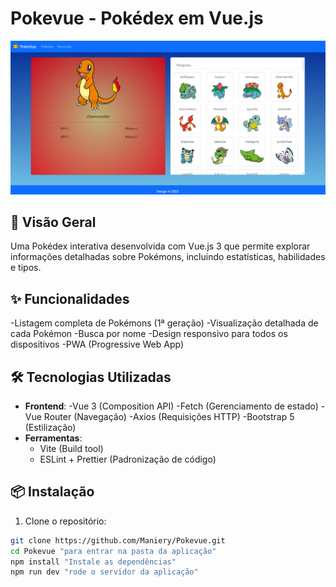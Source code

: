 ﻿# Pokevue - Pokédex em Vue.js

![Preview da Aplicação](public/screenshots/preview.png)

## 🚀 Visão Geral
Uma Pokédex interativa desenvolvida com Vue.js 3 que permite explorar informações detalhadas sobre Pokémons, incluindo estatísticas, habilidades e tipos.

## ✨ Funcionalidades
-Listagem completa de Pokémons (1ª geração)
-Visualização detalhada de cada Pokémon
-Busca por nome
-Design responsivo para todos os dispositivos
-PWA (Progressive Web App)

## 🛠️ Tecnologias Utilizadas
- **Frontend**:
-Vue 3 (Composition API)
-Fetch (Gerenciamento de estado)
-Vue Router (Navegação)
-Axios (Requisições HTTP)
-Bootstrap 5 (Estilização)
- **Ferramentas**:
  - Vite (Build tool)
  - ESLint + Prettier (Padronização de código)

## 📦 Instalação

1. Clone o repositório:
```bash
git clone https://github.com/Maniery/Pokevue.git
cd Pokevue "para entrar na pasta da aplicação"
npm install "Instale as dependências"
npm run dev "rode o servidor da aplicação"